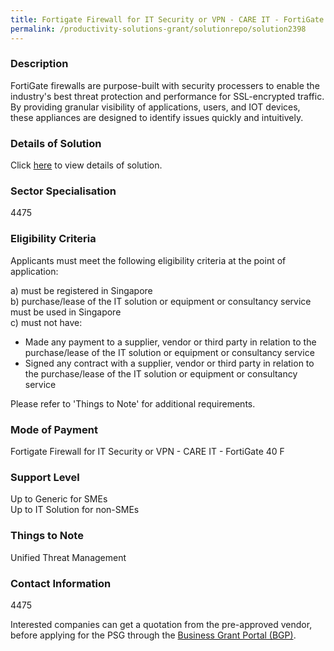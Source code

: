 ```yaml
---
title: Fortigate Firewall for IT Security or VPN - CARE IT - FortiGate 40 F
permalink: /productivity-solutions-grant/solutionrepo/solution2398
---
```


### Description

FortiGate firewalls are purpose-built with security processers to enable the industry's best threat protection and performance for SSL-encrypted traffic. By providing granular visibility of applications, users, and IOT devices, these appliances are designed to identify issues quickly and intuitively.

### Details of Solution

Click <a href='Computer Analysts and Recovery Experts Pte Ltd' target='_blank' rel='noopener'>here</a> to view details of solution.

### Sector Specialisation

 4475 

### Eligibility Criteria

Applicants must meet the following eligibility criteria at the point of application:

a) must be registered in Singapore <br>
b) purchase/lease of the IT solution or equipment or consultancy service must be used in Singapore <br>
c) must not have:
- Made any payment to a supplier, vendor or third party in relation to the purchase/lease of the IT solution or equipment or consultancy service
- Signed any contract with a supplier, vendor or third party in relation to the purchase/lease of the IT solution or equipment or consultancy service

Please refer to 'Things to Note' for additional requirements.

### Mode of Payment
Fortigate Firewall for IT Security or VPN - CARE IT - FortiGate 40 F

### Support Level
Up to Generic for SMEs <br>
Up to IT Solution for non-SMEs

### Things to Note
Unified Threat Management

### Contact Information
4475

Interested companies can get a quotation from the pre-approved vendor, before applying for the PSG through the <a target='_blank' rel='noopener' href='https://www.businessgrants.gov.sg/'>Business Grant Portal (BGP)</a>.
